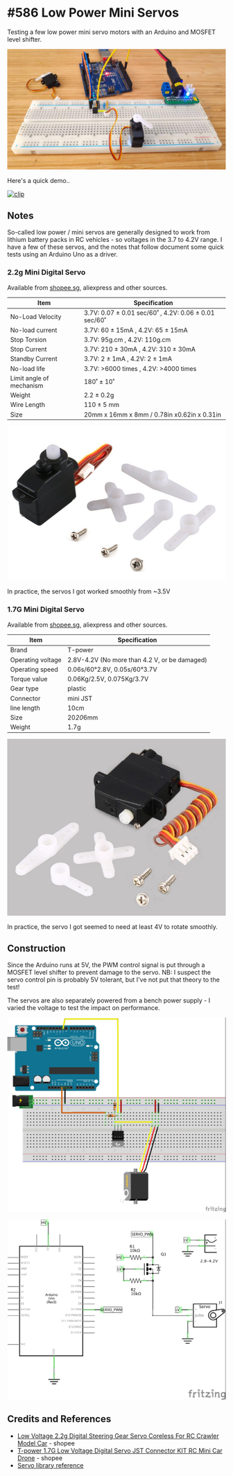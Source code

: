 # #586 Low Power Mini Servos

Testing a few low power mini servo motors with an Arduino and MOSFET level shifter.

![Build](./assets/LowPowerMiniServos_build.jpg?raw=true)

Here's a quick demo..

[![clip](https://img.youtube.com/vi/MunymlUziEs/0.jpg)](https://www.youtube.com/watch?v=MunymlUziEs)

## Notes

So-called low power / mini servos are generally designed to work from lithium battery packs in RC vehicles - so voltages in the 3.7 to 4.2V range.
I have a few of these servos, and the notes that follow document some quick tests using an Arduino Uno as a driver.


### 2.2g Mini Digital Servo

Available from [shopee.sg](https://shopee.sg/Low-Voltage-2.2g-Digital-Steering-Gear-Servo-Coreless-For-RC-Crawler-Model-Car-Ready-Stock--i.360726180.8991019964), aliexpress and other sources.


| Item                     | Specification                                         |
|--------------------------|-------------------------------------------------------|
| No-Load Velocity         | 3.7V: 0.07 ± 0.01 sec/60˚ , 4.2V: 0.06 ± 0.01 sec/60˚ |
| No-load current          | 3.7V: 60 ± 15mA           , 4.2V: 65 ± 15mA           |
| Stop Torsion             | 3.7V: 95g.cm              , 4.2V: 110g.cm             |
| Stop Current             | 3.7V: 210 ± 30mA          , 4.2V: 310 ± 30mA          |
| Standby Current          | 3.7V: 2 ± 1mA             , 4.2V: 2 ± 1mA             |
| No-load life             | 3.7V: >6000 times         , 4.2V: >4000 times         |
| Limit angle of mechanism | 180˚ ± 10˚                                            |
| Weight                   | 2.2 ± 0.2g                                            |
| Wire Length              | 110 ± 5 mm                                            |
| Size                     | 20mm x 16mm x 8mm / 0.78in x0.62in x 0.31in           |

![2.2g_mini_servo](./assets/2.2g_mini_servo.jpg?raw=true)

In practice, the servos I got worked smoothly from ~3.5V

### 1.7G Mini Digital Servo

Available from [shopee.sg](https://shopee.sg/Hot-%E3%80%90IN-STOCK%E3%80%91T-power-1.7G-Low-Voltage-Digital-Servo-JST-Connector-KIT-RC-Mini-Car-Drone-i.340360558.8423268127), aliexpress and other sources.

| Item              | Specification |
|-------------------|----------------|
| Brand             | T-power                                       |
| Operating voltage | 2.8V-4.2V (No more than 4.2 V, or be damaged) |
| Operating speed   | 0.06s/60°2.8V, 0.05s/60°3.7V                  |
| Torque value      | 0.06Kg/2.5V, 0.075Kg/3.7V                     |
| Gear type         | plastic                                       |
| Connector         | mini JST                                      |
| line length       | 10cm                                          |
| Size              | 20*20*6mm                                     |
| Weight            | 1.7g                                          |

![1.7g_mini_servo](./assets/1.7g_mini_servo.jpg?raw=true)

In practice, the servo I got seemed to need at least 4V to rotate smoothly.

## Construction


Since the Arduino runs at 5V, the PWM control signal is put through a MOSFET level shifter to prevent damage to the servo.
NB: I suspect the servo control pin is probably 5V tolerant, but I've not put that theory to the test!

The servos are also separately powered from a bench power supply - I varied the voltage to test the impact on performance.

![Breadboard](./assets/LowPowerMiniServos_bb.jpg?raw=true)

![Schematic](./assets/LowPowerMiniServos_schematic.jpg?raw=true)

## Credits and References

* [Low Voltage 2.2g Digital Steering Gear Servo Coreless For RC Crawler Model Car](https://shopee.sg/Low-Voltage-2.2g-Digital-Steering-Gear-Servo-Coreless-For-RC-Crawler-Model-Car-Ready-Stock--i.360726180.8991019964) - shopee
* [T-power 1.7G Low Voltage Digital Servo JST Connector KIT RC Mini Car Drone](https://shopee.sg/Hot-%E3%80%90IN-STOCK%E3%80%91T-power-1.7G-Low-Voltage-Digital-Servo-JST-Connector-KIT-RC-Mini-Car-Drone-i.340360558.8423268127) - shopee
* [Servo library reference](https://www.arduino.cc/reference/en/libraries/servo/)
